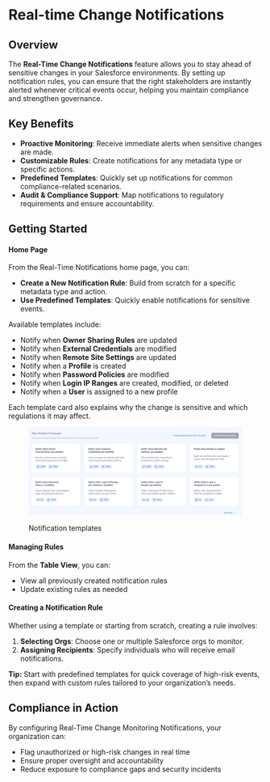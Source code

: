 # Real-time Change Notifications

## Overview

The **Real-Time Change Notifications** feature allows you to stay ahead of sensitive changes in your Salesforce environments. By setting up notification rules, you can ensure that the right stakeholders are instantly alerted whenever critical events occur, helping you maintain compliance and strengthen governance.

## Key Benefits

* **Proactive Monitoring**: Receive immediate alerts when sensitive changes are made.
* **Customizable Rules**: Create notifications for any metadata type or specific actions.
* **Predefined Templates**: Quickly set up notifications for common compliance-related scenarios.
* **Audit & Compliance Support**: Map notifications to regulatory requirements and ensure accountability.

## Getting Started

#### Home Page

From the Real-Time Notifications home page, you can:

* **Create a New Notification Rule**: Build from scratch for a specific metadata type and action.
* **Use Predefined Templates**: Quickly enable notifications for sensitive events.

Available templates include:

* Notify when **Owner Sharing Rules** are updated
* Notify when **External Credentials** are modified
* Notify when **Remote Site Settings** are updated
* Notify when a **Profile** is created
* Notify when **Password Policies** are modified
* Notify when **Login IP Ranges** are created, modified, or deleted
* Notify when a **User** is assigned to a new profile

Each template card also explains why the change is sensitive and which regulations it may affect.

<figure><img src="../../../../.gitbook/assets/image (4).png" alt=""><figcaption><p>Notification templates</p></figcaption></figure>

#### Managing Rules

From the **Table View**, you can:

* View all previously created notification rules
* Update existing rules as needed

#### Creating a Notification Rule

Whether using a template or starting from scratch, creating a rule involves:

1. **Selecting Orgs**: Choose one or multiple Salesforce orgs to monitor.
2. **Assigning Recipients**: Specify individuals who will receive email notifications.

**Tip:** Start with predefined templates for quick coverage of high-risk events, then expand with custom rules tailored to your organization’s needs.

## Compliance in Action

By configuring Real-Time Change Monitoring Notifications, your organization can:

* Flag unauthorized or high-risk changes in real time
* Ensure proper oversight and accountability
* Reduce exposure to compliance gaps and security incidents
